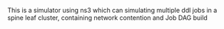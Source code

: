 This is a simulator using ns3 which can simulating multiple ddl jobs in a spine leaf cluster, containing network contention and Job DAG build

